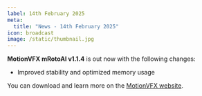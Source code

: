 ```yaml
---
label: 14th February 2025
meta:
  title: "News - 14th February 2025"
icon: broadcast
image: /static/thumbnail.jpg
---
```


**MotionVFX mRotoAI v1.1.4** is out now with the following changes:

- Improved stability and optimized memory usage

You can download and learn more on the [MotionVFX website](https://www.motionvfx.com/store,mrotoai,p3922.html).